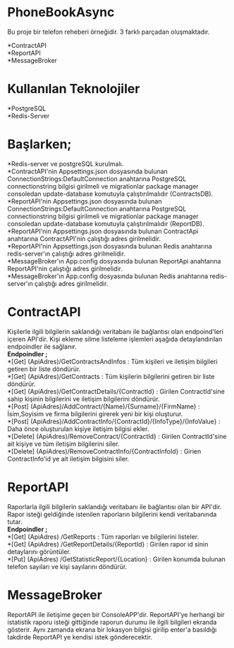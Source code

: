 # PhoneBookAsync
Bu proje bir telefon reheberi örneğidir. 3 farklı parçadan oluşmaktadır.  
  
*ContractAPI  
*ReportAPI  
*MessageBroker  
  
# Kullanılan Teknolojiler
*PostgreSQL  
*Redis-Server  

# Başlarken;
*Redis-server ve postgreSQL kurulmalı.  
*ContractAPI'nin Appsettings.json dosyasında bulunan ConnectionStrings:DefaultConnection anahtarına PostgreSQL connectionstring bilgisi girilmeli
ve migrationlar package manager consoledan update-database komutuyla çalıştırılmalıdır (ContractsDB).  
*ReportAPI'nin Appsettings.json dosyasında bulunan ConnectionStrings:DefaultConnection anahtarına PostgreSQL connectionstring bilgisi girilmeli
ve migrationlar package manager consoledan update-database komutuyla çalıştırılmalıdır (ReportDB).  
*ReportAPI'nin Appsettings.json dosyasında bulunan ContractApi anahtarına ContractAPI'nin çalıştığı adres girilmelidir.  
*ReportAPI'nin Appsettings.json dosyasında bulunan Redis anahtarına redis-server'ın çalıştığı adres girilmelidir.  
*MessageBroker'ın App.config dosyasında bulunan ReportApi anahtarına ReportAPI'nin çalıştığı adres girilmelidir.  
*MessageBroker'ın App.config dosyasında bulunan Redis anahtarına redis-server'ın çalıştığı adres girilmelidir.  

# ContractAPI
Kişilerle ilgili bilgilerin saklandığı veritabanı ile bağlantısı olan endpoind'leri içeren API'dir. Kişi ekleme silme listeleme işlemleri aşağıda detaylandırılan
endpoindler ile sağlanır.  
**Endpoindler ;**  
*[Get] (ApiAdres)/GetContractsAndInfos : Tüm kişileri ve iletişim bilgileri getiren bir liste döndürür.  
*[Get] (ApiAdres)/GetContracts : Tüm kişilerin bilgilerini getiren bir liste döndürür.  
*[Get] (ApiAdres)/GetContractDetails/{ContractId} : Girilen ContractId'sine sahip kişinin bilgilerini ve iletişim bilgilerini döndürür.  
*[Post] (ApiAdres)/AddContract/{Name}/{Surname}/{FirmName} : İsim,Soyisim ve firma bilgilerini girerek yeni bir kişi oluşturur.  
*[Post] (ApiAdres)/AddContractInfo/{ContractId}/{InfoType}/{InfoValue} : Daha önce oluşturulan kişiye iletişim bilgisi ekler.  
*[Delete] (ApiAdres)/RemoveContract/{ContractId} : Girilen ContractId'sine ait kişiye ve tüm iletişim bilgilerini siler.  
*[Delete] (ApiAdres)/RemoveContractInfo/{ContractInfoId} : Girien ContractInfo'id ye ait iletişim bilgisini siler.  

# ReportAPI 
Raporlarla ilgili bilgilerin saklandığı veritabanı ile bağlantısı olan bir API'dir. Rapor isteği geldiğinde istenilen raporların bilgilerini kendi veritabanında tutar.  
**Endpoindler ;**   
*[Get] (ApiAdres) /GetReports : Tüm raporları ve bilgilerini listeler.  
*[Get] (ApiAdres) /GetReportDetails/{ReportId} : Girilen rapor id sinin detaylarını görüntüler.  
*[Put] (ApiAdres) /GetStatisticReport/{Location} : Girilen konumda bulunan telefon sayıları ve kişi sayılarını döndürür.  
  
# MessageBroker  
ReportAPI ile iletişime geçen bir ConsoleAPP'dir. ReportAPI'ye herhangi bir istatistik raporu isteği gittiğinde raporun durumu ile ilgili bilgileri ekranda gösterir.
Aynı zamanda ekrana bir lokasyon bilgisi girilip enter'a basıldığı takdirde ReportAPI ye kendisi istek gönderecektir.  

